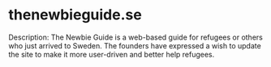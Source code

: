# thenewbieguide.se
Description: The Newbie Guide is a web-based guide for refugees or others who just arrived to Sweden. The founders have expressed a wish to update the site to make it more user-driven and better help refugees.
